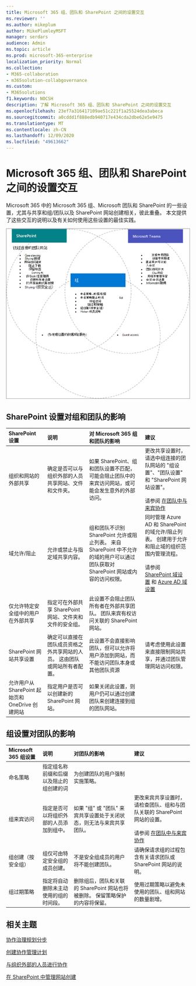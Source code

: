 ```yaml
---
title: Microsoft 365 组、团队和 SharePoint 之间的设置交互
ms.reviewer: ''
ms.author: mikeplum
author: MikePlumleyMSFT
manager: serdars
audience: Admin
ms.topic: article
ms.prod: microsoft-365-enterprise
localization_priority: Normal
ms.collection:
- M365-collaboration
- m365solution-collabgovernance
ms.custom:
- M365solutions
f1.keywords: NOCSH
description: 了解 Microsoft 365 组、团队和 SharePoint 之间的设置交互
ms.openlocfilehash: 23ef7a316417109ae51c221f1a25524dea3abeca
ms.sourcegitcommit: a0cddd1f888edb940717e434cda2dbe62e5e9475
ms.translationtype: MT
ms.contentlocale: zh-CN
ms.lasthandoff: 12/09/2020
ms.locfileid: "49613662"
---
```

# <a name="settings-interactions-between-microsoft-365-groups-teams-and-sharepoint"></a>Microsoft 365 组、团队和 SharePoint 之间的设置交互

Microsoft 365 中的 Microsoft 365 组、Microsoft 团队和 SharePoint 的一些设置，尤其与共享和组/团队以及 SharePoint 网站创建相关，彼此重叠。 本文提供了这些交互的说明以及有关如何使用这些设置的最佳实践。

![SharePoint、团队和组功能的维恩图](../media/teams-groups-sharepoint-venn.png)

## <a name="the-effects-of-sharepoint-settings-on-groups-and-teams"></a>SharePoint 设置对组和团队的影响

|SharePoint 设置|说明|对 Microsoft 365 组和团队的影响|建议|
|:-----------------|:----------|:---------------------------------------|:-------------|
|组织和网站的外部共享|确定是否可以与组织外部的人员共享网站、文件和文件夹。|如果 SharePoint、组和团队设置不匹配，可能会阻止团队中的来宾访问网站，或可能会发生意外的外部访问。|更改共享设置时，请选中组连接的团队网站的 "组设置"、"团队设置" 和 "SharePoint 网站设置"。<br><br> 请参阅 [在团队中与来宾协作](https://docs.microsoft.com/microsoft-365/solutions/collaborate-as-team)|
|域允许/阻止|允许或禁止与指定域共享内容。|组和团队不识别 SharePoint 允许或阻止列表。 来自 SharePoint 中不允许的域的用户可以通过团队获取对 SharePoint 网站或内容的访问权限。|同时管理 Azure AD 和 SharePoint 的域允许/阻止列表。 创建用于允许和阻止域的组织范围内管理流程。<br><br>请参阅 [SharePoint 域设置](https://docs.microsoft.com/sharepoint/restricted-domains-sharing) 和 [Azure AD 域设置](https://docs.microsoft.com/azure/active-directory/b2b/allow-deny-list)|
|仅允许特定安全组中的用户在外部共享|指定可在外部共享 SharePoint 网站、文件夹和文件的安全组。|此设置不会阻止团队所有者在外部共享团队。 团队来宾有权访问关联的 SharePoint 网站。||
|SharePoint 网站共享设置|确定可以直接在团队成员资格之外共享网站的人员。 这由团队或网站所有者配置。|此设置不会直接影响团队，但可以允许将用户添加到网站，而不能访问团队本身或其他团队资源|请考虑使用此设置来直接限制网站共享，并通过团队管理网站访问权限。|
|允许用户从 SharePoint 起始页和 OneDrive 创建网站|指定用户是否可以创建新的 SharePoint 网站。|如果关闭此设置，则用户仍可以通过创建团队来创建连接到组的团队网站。||

## <a name="the-effects-of-groups-settings-on-teams"></a>组设置对团队的影响

|Microsoft 365 组设置|说明|对团队的影响|建议|
|:---------------------------|:----------|:--------------|:-------------|
|命名策略|指定组名称前缀和后缀以及阻止的组创建的词|为创建团队的用户强制实施策略。||
|组来宾访问|指定是否可以将组织外部的人员添加到组中。|如果 "组" 或 "团队" 来宾共享设置处于关闭状态，则无法与来宾共享团队。|更改来宾共享设置时，请检查团队、组和与团队关联的 SharePoint 网站的设置。<br><br> 请参阅 [在团队中与来宾协作](https://docs.microsoft.com/microsoft-365/solutions/collaborate-as-team)|
|组创建（按安全组）|组仅可由特定安全组的成员创建。|不是安全组成员的用户将不能创建团队。|请确保请求组的过程包含有关请求团队或 SharePoint 网站的说明。|
|组过期策略|指定将自动删除未主动使用的组的时间段。|删除组后，团队和关联的 SharePoint 网站也将被删除。 保留策略保护的内容将保留。|使用过期策略以避免未使用的团队、组和网站的数量剧增。|

## <a name="related-topics"></a>相关主题

[协作治理规划分步](collaboration-governance-overview.md#collaboration-governance-planning-step-by-step)

[创建协作管理计划](collaboration-governance-first.md)

[与组织外部的人员进行协作](https://docs.microsoft.com/microsoft-365/solutions/collaborate-with-people-outside-your-organization)

[在 SharePoint 中管理网站创建](https://docs.microsoft.com/sharepoint/manage-site-creation)
